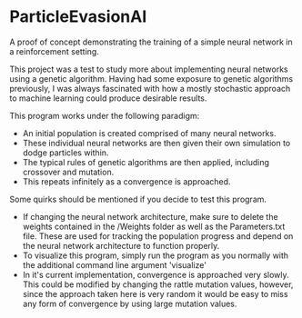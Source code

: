# ParticleEvasionAI

A proof of concept demonstrating the training of a simple neural network in a reinforcement setting.

This project was a test to study more about implementing neural networks using a genetic algorithm. Having had some exposure to genetic algorithms previously, I was always fascinated with how a mostly stochastic approach to machine learning could produce desirable results. 

This program works under the following paradigm:
- An initial population is created comprised of many neural networks.
- These individual neural networks are then given their own simulation to dodge particles within.
- The typical rules of genetic algorithms are then applied, including crossover and mutation.
- This repeats infinitely as a convergence is approached.

Some quirks should be mentioned if you decide to test this program.
- If changing the neural network architecture, make sure to delete the weights contained in the /Weights folder as well as the Parameters.txt file. These are used for tracking the population progress and depend on the neural network architecture to function properly.
- To visualize this program, simply run the program as you normally with the additional command line argument 'visualize'
- In it's current implementation, convergence is approached very slowly. This could be modified by changing the rattle mutation values, however, since the approach taken here is very random it would be easy to miss any form of convergence by using large mutation values.
